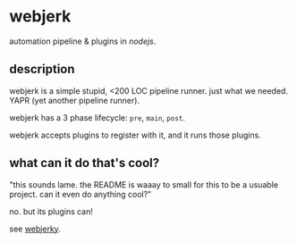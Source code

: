 # webjerk

automation pipeline & plugins in _nodejs_.

## description

webjerk is a simple stupid, <200 LOC pipeline runner.  just what we needed.  YAPR (yet another pipeline runner).

webjerk has a 3 phase lifecycle: `pre`, `main`, `post`.

webjerk accepts plugins to register with it, and it runs those plugins.

## what can it do that's cool?

"this sounds lame. the README is waaay to small for this to be a usuable project. can it even do anything cool?"

no. but its plugins can!

see [webjerky](packages/webjerky).
